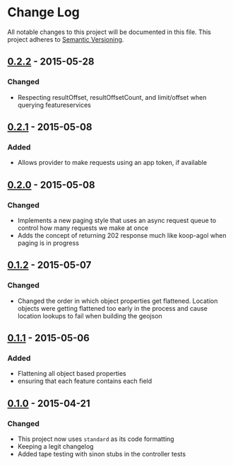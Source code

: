 # Change Log
All notable changes to this project will be documented in this file.
This project adheres to [Semantic Versioning](http://semver.org/).

## [0.2.2] - 2015-05-28
### Changed
* Respecting resultOffset, resultOffsetCount, and limit/offset when querying featureservices

## [0.2.1] - 2015-05-08
### Added
* Allows provider to make requests using an app token, if available

## [0.2.0] - 2015-05-08
### Changed
* Implements a new paging style that uses an async request queue to control how many requests we make at once
* Adds the concept of returning 202 response much like koop-agol when paging is in progress

## [0.1.2] - 2015-05-07
### Changed
* Changed the order in which object properties get flattened. Location objects were getting flattened too early in the process and cause location lookups to fail when building the geojson

## [0.1.1] - 2015-05-06
### Added 
* Flattening all object based properties
* ensuring that each feature contains each field  

## [0.1.0] - 2015-04-21
### Changed
* This project now uses `standard` as its code formatting
* Keeping a legit changelog
* Added tape testing with sinon stubs in the controller tests

[0.2.2]: https://github.com/Esri/koop/releases/compare/v0.2.1...v0.2.2
[0.2.1]: https://github.com/Esri/koop/releases/compare/v0.2.0...v0.2.1
[0.2.0]: https://github.com/Esri/koop/releases/compare/v0.1.2...v0.2.0
[0.1.2]: https://github.com/Esri/koop/releases/compare/v0.1.1...v0.1.2
[0.1.1]: https://github.com/Esri/koop/releases/compare/v0.1.0...v0.1.1
[0.1.0]: https://github.com/Esri/koop/releases/tag/v0.1.0
